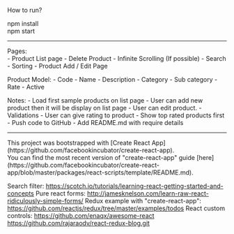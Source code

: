 How to run?

npm install<br>
npm start

<hr/>
Pages:<br>
	- Product List page
		- Delete Product
		- Infinite Scrolling (If possible)
		- Search
		- Sorting
	- Product Add / Edit Page

Product Model:
	- Code
	- Name
	- Description
	- Category
	- Sub category
	- Rate
	- Active

Notes:
	- Load first sample products on list page
	- User can add new product then it will be display on list page
	- User can edit product.
	- Validations
	- User can give rating to product
	- Show top rated products first
	- Push code to GitHub
	- Add README.md with require details

<hr/>
This project was bootstrapped with [Create React App](https://github.com/facebookincubator/create-react-app).
<br>
You can find the most recent version of "create-react-app" guide [here](https://github.com/facebookincubator/create-react-app/blob/master/packages/react-scripts/template/README.md).

Search filter: https://scotch.io/tutorials/learning-react-getting-started-and-concepts
Pure react forms: http://jamesknelson.com/learn-raw-react-ridiculously-simple-forms/
Redux example with "create-react-app": https://github.com/reactjs/redux/tree/master/examples/todos
React custom controls: https://github.com/enaqx/awesome-react
https://github.com/rajaraodv/react-redux-blog.git

